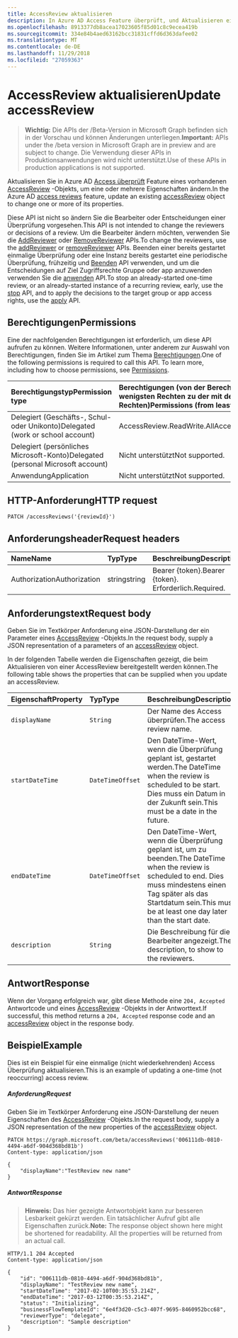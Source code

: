 ```yaml
---
title: AccessReview aktualisieren
description: In Azure AD Access Feature überprüft, und Aktualisieren eines vorhandenen AccessReview-Objekts, um eine oder mehrere Eigenschaften ändern.
ms.openlocfilehash: 8913377db8acea17023605f85d01c8c9ecea419b
ms.sourcegitcommit: 334e84b4aed63162bcc31831cffd6d363dafee02
ms.translationtype: MT
ms.contentlocale: de-DE
ms.lasthandoff: 11/29/2018
ms.locfileid: "27059363"
---
```

# <a name="update-accessreview"></a><span data-ttu-id="9a762-103">AccessReview aktualisieren</span><span class="sxs-lookup"><span data-stu-id="9a762-103">Update accessReview</span></span>

> <span data-ttu-id="9a762-104">**Wichtig:** Die APIs der /Beta-Version in Microsoft Graph befinden sich in der Vorschau und können Änderungen unterliegen.</span><span class="sxs-lookup"><span data-stu-id="9a762-104">**Important:** APIs under the /beta version in Microsoft Graph are in preview and are subject to change.</span></span> <span data-ttu-id="9a762-105">Die Verwendung dieser APIs in Produktionsanwendungen wird nicht unterstützt.</span><span class="sxs-lookup"><span data-stu-id="9a762-105">Use of these APIs in production applications is not supported.</span></span>

<span data-ttu-id="9a762-106">Aktualisieren Sie in Azure AD [Access überprüft](../resources/accessreviews-root.md) Feature eines vorhandenen [AccessReview](../resources/accessreview.md) -Objekts, um eine oder mehrere Eigenschaften ändern.</span><span class="sxs-lookup"><span data-stu-id="9a762-106">In the Azure AD [access reviews](../resources/accessreviews-root.md) feature, update an existing [accessReview](../resources/accessreview.md) object to change one or more of its properties.</span></span>

<span data-ttu-id="9a762-107">Diese API ist nicht so ändern Sie die Bearbeiter oder Entscheidungen einer Überprüfung vorgesehen.</span><span class="sxs-lookup"><span data-stu-id="9a762-107">This API is not intended to change the reviewers or decisions of a review.</span></span>  <span data-ttu-id="9a762-108">Um die Bearbeiter ändern möchten, verwenden Sie die [AddReviewer](accessreview-addreviewer.md) oder [RemoveReviewer](accessreview-removereviewer.md) APIs.</span><span class="sxs-lookup"><span data-stu-id="9a762-108">To change the reviewers, use the [addReviewer](accessreview-addreviewer.md) or [removeReviewer](accessreview-removereviewer.md) APIs.</span></span>  <span data-ttu-id="9a762-109">Beenden einer bereits gestartet einmalige Überprüfung oder eine Instanz bereits gestartet eine periodische Überprüfung, frühzeitig und [Beenden](accessreview-stop.md) API verwenden, und um die Entscheidungen auf Ziel Zugriffsrechte Gruppe oder app anzuwenden verwenden Sie die [anwenden](accessreview-apply.md) API.</span><span class="sxs-lookup"><span data-stu-id="9a762-109">To stop an already-started one-time review, or an already-started instance of a recurring review, early, use the [stop](accessreview-stop.md) API, and to apply the decisions to the target group or app access rights, use the [apply](accessreview-apply.md) API.</span></span> 


## <a name="permissions"></a><span data-ttu-id="9a762-110">Berechtigungen</span><span class="sxs-lookup"><span data-stu-id="9a762-110">Permissions</span></span>
<span data-ttu-id="9a762-p103">Eine der nachfolgenden Berechtigungen ist erforderlich, um diese API aufrufen zu können. Weitere Informationen, unter anderem zur Auswahl von Berechtigungen, finden Sie im Artikel zum Thema [Berechtigungen](/graph/permissions-reference).</span><span class="sxs-lookup"><span data-stu-id="9a762-p103">One of the following permissions is required to call this API. To learn more, including how to choose permissions, see [Permissions](/graph/permissions-reference).</span></span>

|<span data-ttu-id="9a762-113">Berechtigungstyp</span><span class="sxs-lookup"><span data-stu-id="9a762-113">Permission type</span></span>                        | <span data-ttu-id="9a762-114">Berechtigungen (von der Berechtigung mit den wenigsten Rechten zu der mit den meisten Rechten)</span><span class="sxs-lookup"><span data-stu-id="9a762-114">Permissions (from least to most privileged)</span></span>              |
|:--------------------------------------|:---------------------------------------------------------|
|<span data-ttu-id="9a762-115">Delegiert (Geschäfts-, Schul- oder Unikonto)</span><span class="sxs-lookup"><span data-stu-id="9a762-115">Delegated (work or school account)</span></span>     | <span data-ttu-id="9a762-116">AccessReview.ReadWrite.All</span><span class="sxs-lookup"><span data-stu-id="9a762-116">AccessReview.ReadWrite.All</span></span> |
|<span data-ttu-id="9a762-117">Delegiert (persönliches Microsoft-Konto)</span><span class="sxs-lookup"><span data-stu-id="9a762-117">Delegated (personal Microsoft account)</span></span> | <span data-ttu-id="9a762-118">Nicht unterstützt</span><span class="sxs-lookup"><span data-stu-id="9a762-118">Not supported.</span></span> |
|<span data-ttu-id="9a762-119">Anwendung</span><span class="sxs-lookup"><span data-stu-id="9a762-119">Application</span></span>                            | <span data-ttu-id="9a762-120">Nicht unterstützt</span><span class="sxs-lookup"><span data-stu-id="9a762-120">Not supported.</span></span> |

## <a name="http-request"></a><span data-ttu-id="9a762-121">HTTP-Anforderung</span><span class="sxs-lookup"><span data-stu-id="9a762-121">HTTP request</span></span>
<!-- { "blockType": "ignored" } -->
```http
PATCH /accessReviews('{reviewId}')
```
## <a name="request-headers"></a><span data-ttu-id="9a762-122">Anforderungsheader</span><span class="sxs-lookup"><span data-stu-id="9a762-122">Request headers</span></span>
| <span data-ttu-id="9a762-123">Name</span><span class="sxs-lookup"><span data-stu-id="9a762-123">Name</span></span>         | <span data-ttu-id="9a762-124">Typ</span><span class="sxs-lookup"><span data-stu-id="9a762-124">Type</span></span>        | <span data-ttu-id="9a762-125">Beschreibung</span><span class="sxs-lookup"><span data-stu-id="9a762-125">Description</span></span> |
|:-------------|:------------|:------------|
| <span data-ttu-id="9a762-126">Authorization</span><span class="sxs-lookup"><span data-stu-id="9a762-126">Authorization</span></span> | <span data-ttu-id="9a762-127">string</span><span class="sxs-lookup"><span data-stu-id="9a762-127">string</span></span> | <span data-ttu-id="9a762-128">Bearer \{token\}.</span><span class="sxs-lookup"><span data-stu-id="9a762-128">Bearer \{token\}.</span></span> <span data-ttu-id="9a762-129">Erforderlich.</span><span class="sxs-lookup"><span data-stu-id="9a762-129">Required.</span></span> |

## <a name="request-body"></a><span data-ttu-id="9a762-130">Anforderungstext</span><span class="sxs-lookup"><span data-stu-id="9a762-130">Request body</span></span>
<span data-ttu-id="9a762-131">Geben Sie im Textkörper Anforderung eine JSON-Darstellung der ein Parameter eines [AccessReview](../resources/accessreview.md) -Objekts.</span><span class="sxs-lookup"><span data-stu-id="9a762-131">In the request body, supply a JSON representation of a parameters of an [accessReview](../resources/accessreview.md) object.</span></span>

<span data-ttu-id="9a762-132">In der folgenden Tabelle werden die Eigenschaften gezeigt, die beim Aktualisieren von einer AccessReview bereitgestellt werden können.</span><span class="sxs-lookup"><span data-stu-id="9a762-132">The following table shows the properties that can be supplied when you update an accessReview.</span></span>

| <span data-ttu-id="9a762-133">Eigenschaft</span><span class="sxs-lookup"><span data-stu-id="9a762-133">Property</span></span>     | <span data-ttu-id="9a762-134">Typ</span><span class="sxs-lookup"><span data-stu-id="9a762-134">Type</span></span>        | <span data-ttu-id="9a762-135">Beschreibung</span><span class="sxs-lookup"><span data-stu-id="9a762-135">Description</span></span> |
|:-------------|:------------|:------------|
| `displayName`             |`String`                                                        | <span data-ttu-id="9a762-136">Der Name des Access überprüfen.</span><span class="sxs-lookup"><span data-stu-id="9a762-136">The access review name.</span></span>  |
| `startDateTime`           |`DateTimeOffset`                                                | <span data-ttu-id="9a762-137">Den DateTime-Wert, wenn die Überprüfung geplant ist, gestartet werden.</span><span class="sxs-lookup"><span data-stu-id="9a762-137">The DateTime when the review is scheduled to be start.</span></span>  <span data-ttu-id="9a762-138">Dies muss ein Datum in der Zukunft sein.</span><span class="sxs-lookup"><span data-stu-id="9a762-138">This must be a date in the future.</span></span>   |
| `endDateTime`             |`DateTimeOffset`                                                | <span data-ttu-id="9a762-139">Den DateTime-Wert, wenn die Überprüfung geplant ist, um zu beenden.</span><span class="sxs-lookup"><span data-stu-id="9a762-139">The DateTime when the review is scheduled to end.</span></span> <span data-ttu-id="9a762-140">Dies muss mindestens einen Tag später als das Startdatum sein.</span><span class="sxs-lookup"><span data-stu-id="9a762-140">This must be at least one day later than the start date.</span></span>   |
| `description`             |`String`                                                        | <span data-ttu-id="9a762-141">Die Beschreibung für die Bearbeiter angezeigt.</span><span class="sxs-lookup"><span data-stu-id="9a762-141">The description, to show to the reviewers.</span></span> |



## <a name="response"></a><span data-ttu-id="9a762-142">Antwort</span><span class="sxs-lookup"><span data-stu-id="9a762-142">Response</span></span>
<span data-ttu-id="9a762-143">Wenn der Vorgang erfolgreich war, gibt diese Methode eine `204, Accepted` Antwortcode und eines [AccessReview](../resources/accessreview.md) -Objekts in der Antworttext.</span><span class="sxs-lookup"><span data-stu-id="9a762-143">If successful, this method returns a `204, Accepted` response code and an [accessReview](../resources/accessreview.md) object in the response body.</span></span>

## <a name="example"></a><span data-ttu-id="9a762-144">Beispiel</span><span class="sxs-lookup"><span data-stu-id="9a762-144">Example</span></span>

<span data-ttu-id="9a762-145">Dies ist ein Beispiel für eine einmalige (nicht wiederkehrenden) Access Überprüfung aktualisieren.</span><span class="sxs-lookup"><span data-stu-id="9a762-145">This is an example of updating a one-time (not reoccurring) access review.</span></span>

##### <a name="request"></a><span data-ttu-id="9a762-146">Anforderung</span><span class="sxs-lookup"><span data-stu-id="9a762-146">Request</span></span>
<span data-ttu-id="9a762-147">Geben Sie im Textkörper Anforderung eine JSON-Darstellung der neuen Eigenschaften des [AccessReview](../resources/accessreview.md) -Objekts.</span><span class="sxs-lookup"><span data-stu-id="9a762-147">In the request body, supply a JSON representation of the new properties of the [accessReview](../resources/accessreview.md) object.</span></span>

<!-- {
  "blockType": "request",
  "name": "update_accessReview"
}-->
```http
PATCH https://graph.microsoft.com/beta/accessReviews('006111db-0810-4494-a6df-904d368bd81b')
Content-type: application/json

{
    "displayName":"TestReview new name"
}
```

##### <a name="response"></a><span data-ttu-id="9a762-148">Antwort</span><span class="sxs-lookup"><span data-stu-id="9a762-148">Response</span></span>
><span data-ttu-id="9a762-p107">**Hinweis:** Das hier gezeigte Antwortobjekt kann zur besseren Lesbarkeit gekürzt werden. Ein tatsächlicher Aufruf gibt alle Eigenschaften zurück.</span><span class="sxs-lookup"><span data-stu-id="9a762-p107">**Note:** The response object shown here might be shortened for readability. All the properties will be returned from an actual call.</span></span>
<!-- {
  "blockType": "response",
  "truncated": true,
  "@odata.type": "microsoft.graph.accessReview"
} -->
```http
HTTP/1.1 204 Accepted
Content-type: application/json

{
    "id": "006111db-0810-4494-a6df-904d368bd81b",
    "displayName": "TestReview new name",
    "startDateTime": "2017-02-10T00:35:53.214Z",
    "endDateTime": "2017-03-12T00:35:53.214Z",
    "status": "Initializing",
    "businessFlowTemplateId": "6e4f3d20-c5c3-407f-9695-8460952bcc68",
    "reviewerType": "delegate",
    "description": "Sample description"
}
```

<!-- {
  "type": "#page.annotation",
  "description": "Update accessReview",
  "keywords": "",
  "section": "documentation",
  "tocPath": ""
}-->
